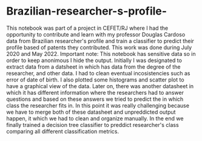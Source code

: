 # Brazilian-researcher-s-profile-
This notebook was part of a project in CEFET/RJ where I had the opportunity to contribute and learn with my professor Douglas Cardoso data from Brazilian researcher's profile and train a classifier to predict their profile based of patents they contributed. This work was done during July 2020 and May 2022.
Important note: This notebook has sensitive data so in order to keep anonimous I hide the output.
Initially I was designated to extract data from a datsheet in which has data from the degree of the researcher, and other data. I had to clean eventual incosistencies such as error of date of birth. I also plotted some histograms and scatter plot to have a graphical view of the data. 
Later on, there was another datasheet in which it has different information where the researchers had to answer questions and based on these answers we tried to predict the in which class the researcher fits in.
In this point it was really challenging because we have to merge both of these datasheet and unpreddicted output happen, it which we had to clean and organize manually.
In the end we finally trained a decision tree classifier to preddict researcher's class comparing all different classification metrics.
